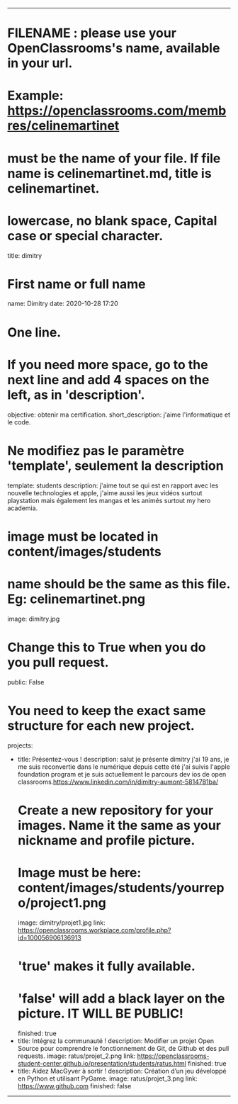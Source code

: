 ---

# FILENAME : please use your OpenClassrooms's name, available in your url.
# Example: https://openclassrooms.com/membres/celinemartinet
# must be the name of your file. If file name is celinemartinet.md, title is celinemartinet.
# lowercase, no blank space, Capital case or special character.
title: dimitry

# First name or full name
name: Dimitry
date: 2020-10-28 17:20

# One line.
# If you need more space, go to the next line and add 4 spaces on the left, as in 'description'.
objective: obtenir ma certification.
short_description: j'aime l'informatique et le code.

# Ne modifiez pas le paramètre 'template', seulement la description
template: students
description:
   j'aime tout se qui est en rapport avec les nouvelle technologies et apple, j'aime aussi les jeux vidéos surtout playstation mais également les mangas et les animés surtout my hero academia.

# image must be located in content/images/students
# name should be the same as this file. Eg: celinemartinet.png
image: dimitry.jpg

# Change this to True when you do you pull request.
public: False

# You need to keep the exact same structure for each new project.
projects:
  - title: Présentez-vous !
    description: salut je présente dimitry j'ai 19 ans, je me suis reconvertie dans le numérique depuis cette été j'ai suivis l'apple foundation program et je suis actuellement le parcours dev ios de open classrooms.https://www.linkedin.com/in/dimitry-aumont-5814781ba/
    # Create a new repository for your images. Name it the same as your nickname and profile picture.
    # Image must be here: content/images/students/yourrepo/project1.png
    image: dimitry/projet1.jpg
    link: https://openclassrooms.workplace.com/profile.php?id=100056906136913
    # 'true' makes it fully available.
    # 'false' will add a black layer on the picture. IT WILL BE PUBLIC!
    finished: true
  - title: Intégrez la communauté !
    description: Modifier un projet Open Source pour comprendre le fonctionnement de Git, de Github et des pull requests. 
    image: ratus/projet_2.png
    link: https://openclassrooms-student-center.github.io/presentation/students/ratus.html
    finished: true
  - title: Aidez MacGyver à sortir !
    description: Création d’un jeu développé en Python et utilisant PyGame.
    image: ratus/projet_3.png
    link: https://www.github.com
    finished: false
---